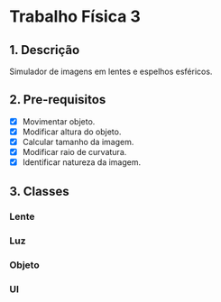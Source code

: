 # Trabalho Física 3

## 1. Descrição
Simulador de imagens em lentes e espelhos esféricos.

## 2. Pre-requisitos
- [x] Movimentar objeto.
- [x] Modificar altura do objeto.
- [x] Calcular tamanho da imagem.
- [x] Modificar raio de curvatura.
- [x] Identificar natureza da imagem.

## 3. Classes
### Lente  

### Luz

### Objeto

### UI
